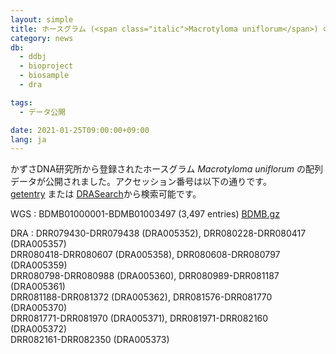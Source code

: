 ```yaml
---
layout: simple
title: ホースグラム (<span class="italic">Macrotyloma uniflorum</span>) の配列データ公開
category: news
db:
  - ddbj
  - bioproject
  - biosample
  - dra

tags:
  - データ公開

date: 2021-01-25T09:00:00+09:00
lang: ja
---
```


かずさDNA研究所から登録されたホースグラム *Macrotyloma uniflorum* の配列データが公開されました。アクセッション番号は以下の通りです。<br>
[getentry](http://getentry.ddbj.nig.ac.jp/top-j.html) または [DRASearch](http://ddbj.nig.ac.jp/DRASearch/)から検索可能です。

WGS
: BDMB01000001-BDMB01003497 (3,497 entries) [BDMB.gz](https://ddbj.nig.ac.jp/public/ddbj_database/wgs/BD/BDMB.gz)

DRA
: DRR079430-DRR079438 (DRA005352), DRR080228-DRR080417 (DRA005357)<br>DRR080418-DRR080607 (DRA005358), DRR080608-DRR080797 (DRA005359)<br>DRR080798-DRR080988 (DRA005360), DRR080989-DRR081187 (DRA005361)<br>DRR081188-DRR081372 (DRA005362), DRR081576-DRR081770 (DRA005370)<br>DRR081771-DRR081970 (DRA005371), DRR081971-DRR082160 (DRA005372)<br>DRR082161-DRR082350 (DRA005373)
	